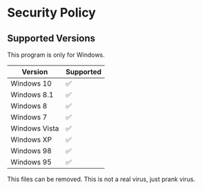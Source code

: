 # Security Policy

## Supported Versions 

This program is only for Windows.

| Version | Supported          |
| ------- | ------------------ |
| Windows 10| :white_check_mark: |
| Windows 8.1| :white_check_mark: |
| Windows 8| :white_check_mark:|
| Windows 7| :white_check_mark: |
| Windows Vista| :white_check_mark: |
| Windows XP| :white_check_mark: |
| Windows 98| :white_check_mark: |
| Windows 95| :white_check_mark: |

This files can be removed.
This is not a real virus, just prank virus.
